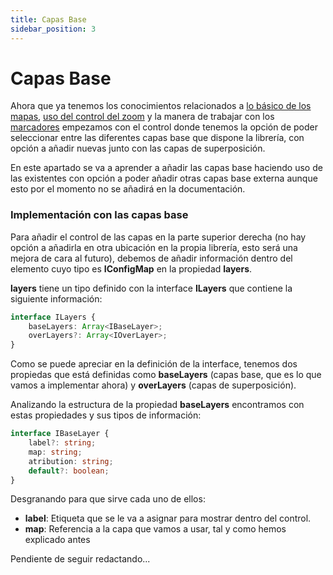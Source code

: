 ```yaml
---
title: Capas Base	
sidebar_position: 3
---
```

# Capas Base	

Ahora que ya tenemos los conocimientos relacionados a [lo básico de los mapas](../aspectos-basicos/mapa-basico.md), [uso del control del zoom](../zoom/positions-btn-texts.md) y la manera de trabajar con los [marcadores](../markers/intro.md) empezamos con el control donde tenemos la opción de poder seleccionar entre las diferentes capas base que dispone la librería, con opción a añadir nuevas junto con las capas de superposición.

En este apartado se va a aprender a añadir las capas base haciendo uso de las existentes con opción a poder añadir otras capas base externa aunque esto por el momento no se añadirá en la documentación.

### Implementación con las capas base

Para añadir el control de las capas en la parte superior derecha (no hay opción a añadirla en otra ubicación en la propia librería, esto será una mejora de cara al futuro), debemos de añadir información dentro del elemento cuyo tipo es **IConfigMap** en la propiedad **layers**.

**layers** tiene un tipo definido con la interface **ILayers** que contiene la siguiente información:

```typescript
interface ILayers {
    baseLayers: Array<IBaseLayer>;
    overLayers?: Array<IOverLayer>;
}
```
Como se puede apreciar en la definición de la interface, tenemos dos propiedas que está definidas como **baseLayers** (capas base, que es lo que vamos a implementar ahora) y **overLayers** (capas de superposición).

Analizando la estructura de la propiedad **baseLayers** encontramos con estas propiedades y sus tipos de información:
```typescript
interface IBaseLayer {
    label?: string;
    map: string;
    atribution: string;
    default?: boolean;
}
```
Desgranando para que sirve cada uno de ellos:
* **label**: Etiqueta que se le va a asignar para mostrar dentro del control.
* **map**: Referencia a la capa que vamos a usar, tal y como hemos explicado antes

Pendiente de seguir redactando...